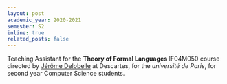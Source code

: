 ```yaml
---
layout: post
academic_year: 2020-2021
semester: S2
inline: true
related_posts: false
---
```


Teaching Assistant for the **Theory of Formal Languages** IF04M050 course directed by <a href="https://helios2.mi.parisdescartes.fr/~jdelobel/#teachings">Jérôme Delobelle</a> at Descartes, for the *université de Paris*, for second year Computer Science students.